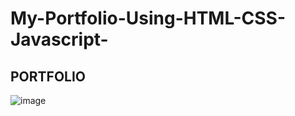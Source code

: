 # My-Portfolio-Using-HTML-CSS-Javascript-
## PORTFOLIO 
![image](https://user-images.githubusercontent.com/110769010/195659277-9a4f8c56-91cb-4758-898e-456ba51e4779.png)
